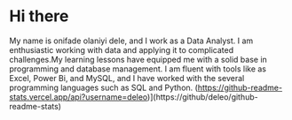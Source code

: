 # Hi there 
 My name is onifade olaniyi dele, and I work as a Data Analyst. I am enthusiastic  working with data and applying it to complicated challenges.My learning lessons have equipped me with a solid base in programming and database management. I am fluent with tools like as Excel, Power Bi, and MySQL, and I have worked with the several programming languages such as SQL and Python.
(https://github-readme-stats.vercel.app/api?username=deleo)](https://github/deleo/github-readme-stats)
